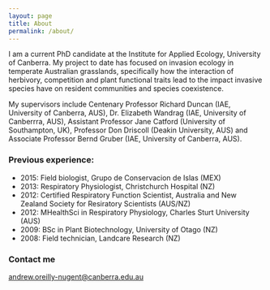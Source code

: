 ```yaml
---
layout: page
title: About
permalink: /about/
---
```


I am a current PhD candidate at the Institute for Applied Ecology, University of Canberra. My project to date has focused on invasion ecology in temperate Australian grasslands, specifically how the interaction of herbivory, competition and plant functional traits lead to the impact invasive species have on resident communities and species coexistence.

My supervisors include Centenary Professor Richard Duncan (IAE, University of Canberra, AUS), Dr. Elizabeth Wandrag (IAE, University of Canberrra, AUS), Assistant Professor Jane Catford (University of Southampton, UK), Professor Don Driscoll (Deakin University, AUS) and Associate Professor Bernd Gruber (IAE, University of Canberra, AUS).

### Previous experience:

- 2015: Field biologist, Grupo de Conservacion de Islas (MEX)
- 2013: Respiratory Physiologist, Christchurch Hospital (NZ)
- 2012: Certified Respiratory Function Scientist, Australia and New Zealand Society for Resiratory Scientists (AUS/NZ)
- 2012: MHealthSci in Respiratory Physiology, Charles Sturt University (AUS)
- 2009: BSc in Plant Biotechnology, University of Otago (NZ)
- 2008: Field technician, Landcare Research (NZ)

### Contact me

[andrew.oreilly-nugent@canberra.edu.au](mailto:andrew.oreilly-nugent@canberra.edu.au)

